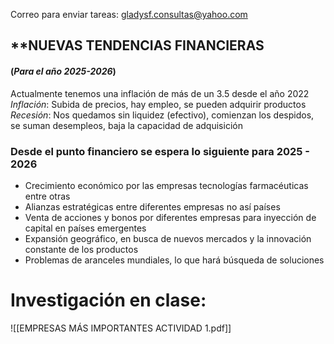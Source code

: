 Correo para enviar tareas: gladysf.consultas@yahoo.com

## **NUEVAS TENDENCIAS FINANCIERAS 
#### (*Para el año 2025-2026*)
Actualmente tenemos una inflación de más de un 3.5 desde el año 2022
*Inflación*: Subida de precios, hay empleo, se pueden adquirir productos
*Recesión*:  Nos quedamos sin liquidez (efectivo), comienzan los despidos, se suman desempleos, baja la capacidad de adquisición

### Desde el punto financiero se espera lo siguiente para 2025 - 2026
* Crecimiento económico por las empresas tecnologías farmacéuticas entre otras
* Alianzas estratégicas entre diferentes empresas no así países
* Venta de acciones y bonos por diferentes empresas para inyección de capital en países emergentes
* Expansión geográfico, en busca de nuevos mercados y la innovación constante de los productos
* Problemas de aranceles mundiales, lo que hará búsqueda de soluciones

# Investigación en clase:

![[EMPRESAS MÁS IMPORTANTES ACTIVIDAD 1.pdf]]


